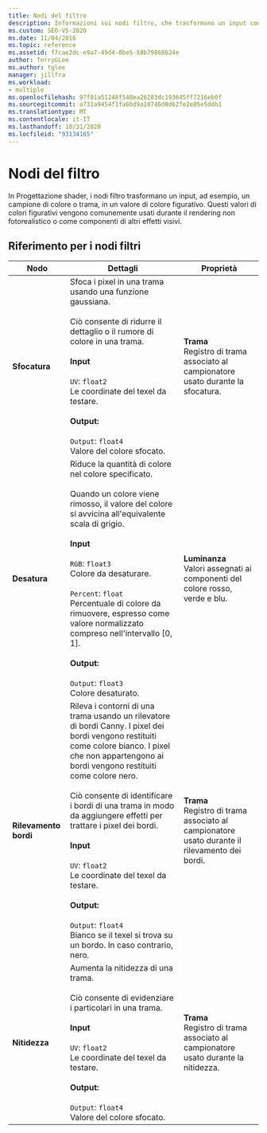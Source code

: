 ```yaml
---
title: Nodi del filtro
description: Informazioni sui nodi filtro, che trasformano un input come un campione di colore o di trama in un valore di colore figurativa, nella finestra di progettazione shader.
ms.custom: SEO-VS-2020
ms.date: 11/04/2016
ms.topic: reference
ms.assetid: f7cae2dc-e9a7-49d4-8be5-58b79868624e
author: TerryGLee
ms.author: tglee
manager: jillfra
ms.workload:
- multiple
ms.openlocfilehash: 97f81a51248f548ea26283dc193645ff7216eb0f
ms.sourcegitcommit: a731a9454f1fa6bd9a18746d8d62fe2e85e5ddb1
ms.translationtype: MT
ms.contentlocale: it-IT
ms.lasthandoff: 10/31/2020
ms.locfileid: "93134165"
---
```

# <a name="filter-nodes"></a>Nodi del filtro

In Progettazione shader, i nodi filtro trasformano un input, ad esempio, un campione di colore o trama, in un valore di colore figurativo. Questi valori di colori figurativi vengono comunemente usati durante il rendering non fotorealistico o come componenti di altri effetti visivi.

## <a name="filter-node-reference"></a>Riferimento per i nodi filtri

|Nodo|Dettagli|Proprietà|
|----------|-------------|----------------|
|**Sfocatura**|Sfoca i pixel in una trama usando una funzione gaussiana.<br /><br /> Ciò consente di ridurre il dettaglio o il rumore di colore in una trama.<br /><br /> **Input**<br /><br /> `UV`: `float2`<br /> Le coordinate del texel da testare.<br /><br /> **Output:**<br /><br /> `Output`: `float4`<br /> Valore del colore sfocato.|**Trama**<br /> Registro di trama associato al campionatore usato durante la sfocatura.|
|**Desatura**|Riduce la quantità di colore nel colore specificato.<br /><br /> Quando un colore viene rimosso, il valore del colore si avvicina all'equivalente scala di grigio.<br /><br /> **Input**<br /><br /> `RGB`: `float3`<br /> Colore da desaturare.<br /><br /> `Percent`: `float`<br /> Percentuale di colore da rimuovere, espresso come valore normalizzato compreso nell'intervallo [0, 1].<br /><br /> **Output:**<br /><br /> `Output`: `float3`<br /> Colore desaturato.|**Luminanza**<br /> Valori assegnati ai componenti del colore rosso, verde e blu.|
|**Rilevamento bordi**|Rileva i contorni di una trama usando un rilevatore di bordi Canny. I pixel dei bordi vengono restituiti come colore bianco. I pixel che non appartengono ai bordi vengono restituiti come colore nero.<br /><br /> Ciò consente di identificare i bordi di una trama in modo da aggiungere effetti per trattare i pixel dei bordi.<br /><br /> **Input**<br /><br /> `UV`: `float2`<br /> Le coordinate del texel da testare.<br /><br /> **Output:**<br /><br /> `Output`: `float4`<br /> Bianco se il texel si trova su un bordo. In caso contrario, nero.|**Trama**<br /> Registro di trama associato al campionatore usato durante il rilevamento dei bordi.|
|**Nitidezza**|Aumenta la nitidezza di una trama.<br /><br /> Ciò consente di evidenziare i particolari in una trama.<br /><br /> **Input**<br /><br /> `UV`: `float2`<br /> Le coordinate del texel da testare.<br /><br /> **Output:**<br /><br /> `Output`: `float4`<br /> Valore del colore sfocato.|**Trama**<br /> Registro di trama associato al campionatore usato durante la nitidezza.|
